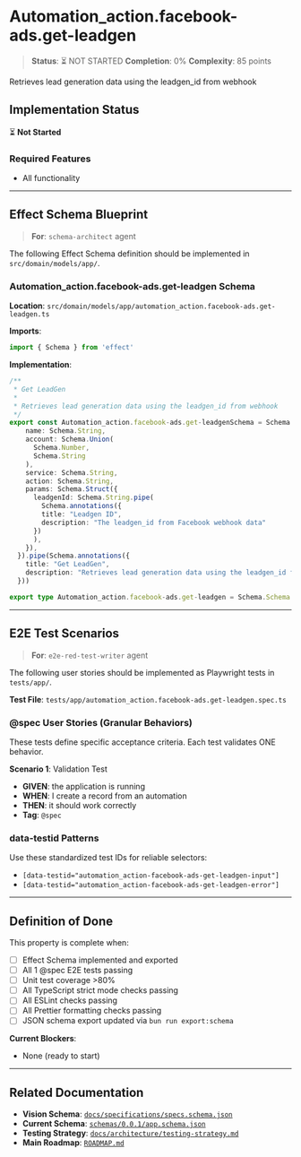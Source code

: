 # Automation_action.facebook-ads.get-leadgen

> **Status**: ⏳ NOT STARTED
> **Completion**: 0%
> **Complexity**: 85 points

Retrieves lead generation data using the leadgen_id from webhook

## Implementation Status

⏳ **Not Started**

### Required Features

- All functionality

---

## Effect Schema Blueprint

> **For**: `schema-architect` agent

The following Effect Schema definition should be implemented in `src/domain/models/app/`.

### Automation_action.facebook-ads.get-leadgen Schema

**Location**: `src/domain/models/app/automation_action.facebook-ads.get-leadgen.ts`

**Imports**:

```typescript
import { Schema } from 'effect'
```

**Implementation**:

```typescript
/**
 * Get LeadGen
 *
 * Retrieves lead generation data using the leadgen_id from webhook
 */
export const Automation_action.facebook-ads.get-leadgenSchema = Schema.Struct({
    name: Schema.String,
    account: Schema.Union(
      Schema.Number,
      Schema.String
    ),
    service: Schema.String,
    action: Schema.String,
    params: Schema.Struct({
      leadgenId: Schema.String.pipe(
        Schema.annotations({
        title: "Leadgen ID",
        description: "The leadgen_id from Facebook webhook data"
      })
      ),
    }),
  }).pipe(Schema.annotations({
    title: "Get LeadGen",
    description: "Retrieves lead generation data using the leadgen_id from webhook"
  }))

export type Automation_action.facebook-ads.get-leadgen = Schema.Schema.Type<typeof Automation_action.facebook-ads.get-leadgenSchema>
```

---

## E2E Test Scenarios

> **For**: `e2e-red-test-writer` agent

The following user stories should be implemented as Playwright tests in `tests/app/`.

**Test File**: `tests/app/automation_action.facebook-ads.get-leadgen.spec.ts`

### @spec User Stories (Granular Behaviors)

These tests define specific acceptance criteria. Each test validates ONE behavior.

**Scenario 1**: Validation Test

- **GIVEN**: the application is running
- **WHEN**: I create a record from an automation
- **THEN**: it should work correctly
- **Tag**: `@spec`

### data-testid Patterns

Use these standardized test IDs for reliable selectors:

- `[data-testid="automation_action-facebook-ads-get-leadgen-input"]`
- `[data-testid="automation_action-facebook-ads-get-leadgen-error"]`

---

## Definition of Done

This property is complete when:

- [ ] Effect Schema implemented and exported
- [ ] All 1 @spec E2E tests passing
- [ ] Unit test coverage >80%
- [ ] All TypeScript strict mode checks passing
- [ ] All ESLint checks passing
- [ ] All Prettier formatting checks passing
- [ ] JSON schema export updated via `bun run export:schema`

**Current Blockers**:

- None (ready to start)

---

## Related Documentation

- **Vision Schema**: [`docs/specifications/specs.schema.json`](../specs.schema.json)
- **Current Schema**: [`schemas/0.0.1/app.schema.json`](../../schemas/0.0.1/app.schema.json)
- **Testing Strategy**: [`docs/architecture/testing-strategy.md`](../../architecture/testing-strategy.md)
- **Main Roadmap**: [`ROADMAP.md`](../../../ROADMAP.md)
